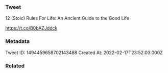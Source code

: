 ### Tweet
12 (Stoic) Rules For Life: An Ancient Guide to the Good Life

https://t.co/B0bAZJddck

### Metadata
Tweet ID: 1494459658702143488
Created At: 2022-02-17T23:52:03.000Z

### Related

